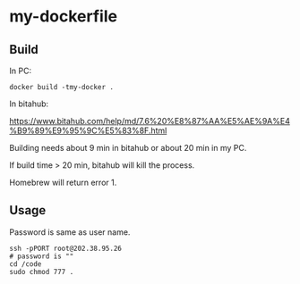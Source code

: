 # my-dockerfile

## Build

In PC:

```shell
docker build -tmy-docker .
```

In bitahub:

<https://www.bitahub.com/help/md/7.6%20%E8%87%AA%E5%AE%9A%E4%B9%89%E9%95%9C%E5%83%8F.html>

Building needs about 9 min in bitahub or about 20 min in my PC.

If build time > 20 min, bitahub will kill the process.

Homebrew will return error 1.

## Usage

Password is same as user name.

```shell
ssh -pPORT root@202.38.95.26
# password is ""
cd /code
sudo chmod 777 .
```
